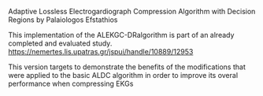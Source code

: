 Adaptive Lossless Electrogardiograph Compression Algorithm
with Decision Regions
by Palaiologos Efstathios


This implementation of the ALEKGC-DRalgorithm is part of an
already completed and evaluated study. 
https://nemertes.lis.upatras.gr/jspui/handle/10889/12953

This version targets to demonstrate the benefits of the 
modifications that were applied to the basic ALDC algorithm 
in order to improve its overal performance when compressing
EKGs

